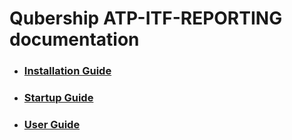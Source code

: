 # Qubership ATP-ITF-REPORTING documentation

* ### [Installation Guide](../docs/installation-guide.md)
* ### [Startup Guide](../docs/startup-guide.md)
* ### [User Guide](../docs/user-guide.md)
